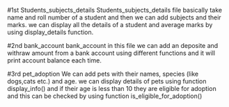 #1st Students_subjects_details
Students_subjects_details file basically take name and roll number of a student and then we can add subjects and their marks.
we can display all the details of a student and average marks by using display_details function.


#2nd bank_account
bank_account in this file we can add an deposite and withraw amount from a bank account using different functions and it will print account balance each time.


#3rd pet_adoption
We can add pets with their names, species (like dogs,cats etc.) and age.
we can display details of pets using function display_info() and if their age is less than 10 they are eligible for adoption and this can be checked by using function is_eligible_for_adoption()


